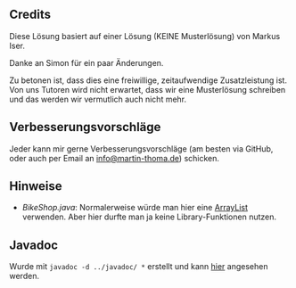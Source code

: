 Credits
-------
Diese Lösung basiert auf einer Lösung (KEINE Musterlösung) von 
Markus Iser. 

Danke an Simon für ein paar Änderungen.

Zu betonen ist, dass dies eine freiwillige, zeitaufwendige 
Zusatzleistung ist. Von uns Tutoren wird nicht erwartet, dass wir
eine Musterlösung schreiben und das werden wir vermutlich auch nicht 
mehr.

Verbesserungsvorschläge
-----------------------
Jeder kann mir gerne Verbesserungsvorschläge 
(am besten via GitHub, oder auch per Email an info@martin-thoma.de)
schicken.

Hinweise
--------
* *BikeShop.java*: Normalerweise würde man hier eine
  [ArrayList](http://docs.oracle.com/javase/7/docs/api/java/util/ArrayList.html)
  verwenden. Aber hier durfte man ja keine Library-Funktionen nutzen.

Javadoc
-------
Wurde mit `javadoc -d ../javadoc/ *` erstellt und kann [hier](http://htmlpreview.github.com/?https://github.com/MartinThoma/prog-ws1213/blob/master/Blatt-02/javadoc/index.html) angesehen werden.
